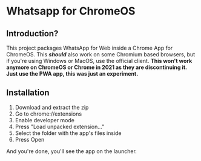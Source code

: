 # Whatsapp for ChromeOS

## Introduction?

This project packages WhatsApp for Web inside a Chrome App for ChromeOS. 
This ***should*** also work on some Chromium based browsers, but if you're using Windows or MacOS, use the official client.
**This won't work anymore on ChromeOS or Chrome in 2021 as they are discontinuing it. Just use the PWA app, this was just an experiment.**

## Installation

 1. Download and extract the zip 
 2. Go to chrome://extensions 
 3. Enable developer mode 
 4. Press "Load unpacked extension..." 
 5. Select the folder with the app's files inside 
 6. Press Open

And you're done, you'll see the app on the launcher.
